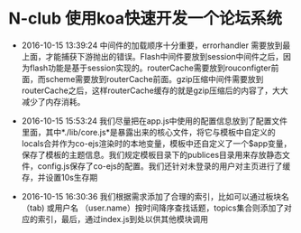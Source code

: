 # N-club 使用koa快速开发一个论坛系统

- 2016-10-15 13:39:24 中间件的加载顺序十分重要，errorhandler 需要放到最上面，才能捕获下游抛出的错误。Flash中间件要放到session中间件之后，因为flash功能是基于session实现的。routerCache需要放到rouconfigter前面，而scheme需要放到routerCache前面。gzip压缩中间件需要放到routerCache之后，这样routerCache缓存的就是gzip压缩后的内容了，大大减少了内存消耗。

- 2016-10-15 15:53:24 我们尽量把在app.js中使用的配置信息放到了配置文件里面，其中*./lib/core.js*是暴露出来的核心文件，将它与模板中自定义的locals合并作为co-ejs渲染时的本地变量，模板中还自定义了一个$app变量，保存了模板的主题信息。我们规定模板目录下的publices目录用来存放静态文件，config.js保存了co-ejs的配置。我们还针对未登录的用户对主页进行了缓存，并设置10s生存期

- 2016-10-15 16:30:36 我们根据需求添加了合理的索引，比如可以通过板块名（tab) 或用户名 （user.name）按时间降序查找话题，topics集合则添加了对应的索引，最后，通过index.js到处以供其他模块调用 